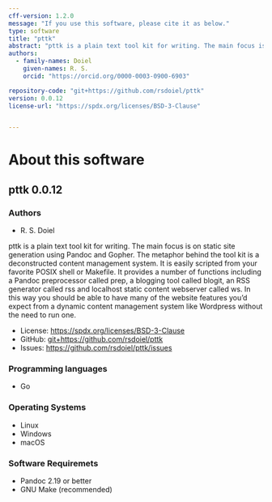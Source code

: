 ```yaml
---
cff-version: 1.2.0
message: "If you use this software, please cite it as below."
type: software
title: "pttk"
abstract: "pttk is a plain text tool kit for writing. The main focus is on static site generation using Pandoc and Gopher. The metaphor behind the tool kit is a deconstructed content management system. It is easily scripted from your favorite POSIX shell or Makefile. It provides a number of functions including a Pandoc preprocessor called prep, a blogging tool called blogit, an RSS generator called rss and localhost static content webserver called ws. In this way you should be able to have many of the website features you’d expect from a dynamic content management system like Wordpress without the need to run one."
authors:
  - family-names: Doiel
    given-names: R. S.
    orcid: "https://orcid.org/0000-0003-0900-6903"

repository-code: "git+https://github.com/rsdoiel/pttk"
version: 0.0.12
license-url: "https://spdx.org/licenses/BSD-3-Clause"


---
```


About this software
===================

## pttk 0.0.12

### Authors

- R. S. Doiel



pttk is a plain text tool kit for writing. The main focus is on static site generation using Pandoc and Gopher. The metaphor behind the tool kit is a deconstructed content management system. It is easily scripted from your favorite POSIX shell or Makefile. It provides a number of functions including a Pandoc preprocessor called prep, a blogging tool called blogit, an RSS generator called rss and localhost static content webserver called ws. In this way you should be able to have many of the website features you’d expect from a dynamic content management system like Wordpress without the need to run one.

- License: <https://spdx.org/licenses/BSD-3-Clause>
- GitHub: <git+https://github.com/rsdoiel/pttk>
- Issues: <https://github.com/rsdoiel/pttk/issues>


### Programming languages

- Go

### Operating Systems

- Linux
- Windows
- macOS

### Software Requiremets

- Pandoc 2.19 or better
- GNU Make (recommended)
